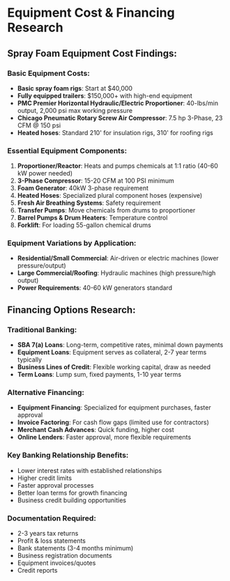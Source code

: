 # Equipment Cost & Financing Research

## Spray Foam Equipment Cost Findings:

### Basic Equipment Costs:
- **Basic spray foam rigs**: Start at $40,000
- **Fully equipped trailers**: $150,000+ with high-end equipment
- **PMC Premier Horizontal Hydraulic/Electric Proportioner**: 40-lbs/min output, 2,000 psi max working pressure
- **Chicago Pneumatic Rotary Screw Air Compressor**: 7.5 hp 3-Phase, 23 CFM @ 150 psi
- **Heated hoses**: Standard 210' for insulation rigs, 310' for roofing rigs

### Essential Equipment Components:
1. **Proportioner/Reactor**: Heats and pumps chemicals at 1:1 ratio (40-60 kW power needed)
2. **3-Phase Compressor**: 15-20 CFM at 100 PSI minimum
3. **Foam Generator**: 40kW 3-phase requirement
4. **Heated Hoses**: Specialized plural component hoses (expensive)
5. **Fresh Air Breathing Systems**: Safety requirement
6. **Transfer Pumps**: Move chemicals from drums to proportioner
7. **Barrel Pumps & Drum Heaters**: Temperature control
8. **Forklift**: For loading 55-gallon chemical drums

### Equipment Variations by Application:
- **Residential/Small Commercial**: Air-driven or electric machines (lower pressure/output)
- **Large Commercial/Roofing**: Hydraulic machines (high pressure/high output)
- **Power Requirements**: 40-60 kW generators standard

## Financing Options Research:

### Traditional Banking:
- **SBA 7(a) Loans**: Long-term, competitive rates, minimal down payments
- **Equipment Loans**: Equipment serves as collateral, 2-7 year terms typically
- **Business Lines of Credit**: Flexible working capital, draw as needed
- **Term Loans**: Lump sum, fixed payments, 1-10 year terms

### Alternative Financing:
- **Equipment Financing**: Specialized for equipment purchases, faster approval
- **Invoice Factoring**: For cash flow gaps (limited use for contractors)
- **Merchant Cash Advances**: Quick funding, higher cost
- **Online Lenders**: Faster approval, more flexible requirements

### Key Banking Relationship Benefits:
- Lower interest rates with established relationships
- Higher credit limits
- Faster approval processes
- Better loan terms for growth financing
- Business credit building opportunities

### Documentation Required:
- 2-3 years tax returns
- Profit & loss statements  
- Bank statements (3-4 months minimum)
- Business registration documents
- Equipment invoices/quotes
- Credit reports

